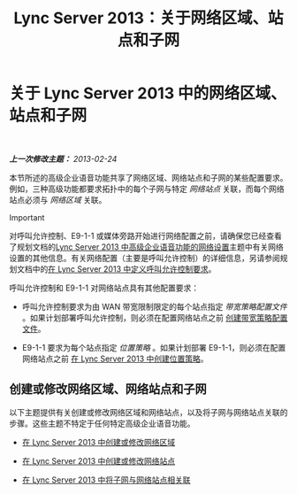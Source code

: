 ﻿---
title: Lync Server 2013：关于网络区域、站点和子网
TOCTitle: 关于网络区域、站点和子网
ms:assetid: 6662123a-d011-408c-a290-92b2a8589943
ms:mtpsurl: https://technet.microsoft.com/zh-cn/library/Gg398467(v=OCS.15)
ms:contentKeyID: 49313087
ms.date: 05/19/2016
mtps_version: v=OCS.15
ms.translationtype: HT
---

# 关于 Lync Server 2013 中的网络区域、站点和子网

 

_**上一次修改主题：** 2013-02-24_

本节所述的高级企业语音功能共享了网络区域、网络站点和子网的某些配置要求。例如，三种高级功能都要求拓扑中的每个子网与特定 *网络站点* 关联，而每个网络站点必须与 *网络区域* 关联。

> [!IMPORTANT]  
> 对呼叫允许控制、E9-1-1 或媒体旁路开始进行网络配置之前，请确保您已经查看了规划文档的<a href="lync-server-2013-network-settings-for-the-advanced-enterprise-voice-features.md">Lync Server 2013 中高级企业语音功能的网络设置</a>主题中有关网络设置的其他信息。有关网络配置（主要是呼叫允许控制）的详细信息，另请参阅规划文档中的<a href="lync-server-2013-defining-your-requirements-for-call-admission-control.md">在 Lync Server 2013 中定义呼叫允许控制要求</a>。


呼叫允许控制和 E9-1-1 对网络站点具有其他配置要求：

  - 呼叫允许控制要求为由 WAN 带宽限制限定的每个站点指定 *带宽策略配置文件* 。如果计划部署呼叫允许控制，则必须在配置网络站点之前 [创建带宽策略配置文件](lync-server-2013-create-bandwidth-policy-profiles.md)。

  - E9-1-1 要求为每个站点指定 *位置策略* 。如果计划部署 E9-1-1，则必须在配置网络站点之前 [在 Lync Server 2013 中创建位置策略](lync-server-2013-create-location-policies.md)。

## 创建或修改网络区域、网络站点和子网

以下主题提供有关创建或修改网络区域和网络站点，以及将子网与网络站点关联的步骤。这些主题不特定于任何特定高级企业语音功能。

  - [在 Lync Server 2013 中创建或修改网络区域](lync-server-2013-create-or-modify-a-network-region.md)

  - [在 Lync Server 2013 中创建或修改网络站点](lync-server-2013-create-or-modify-a-network-site.md)

  - [在 Lync Server 2013 中将子网与网络站点相关联](lync-server-2013-associate-a-subnet-with-a-network-site.md)

